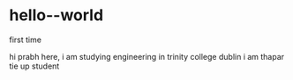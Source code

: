 # hello--world
first time

hi prabh here, i am studying engineering in trinity college dublin
i am thapar tie up student
